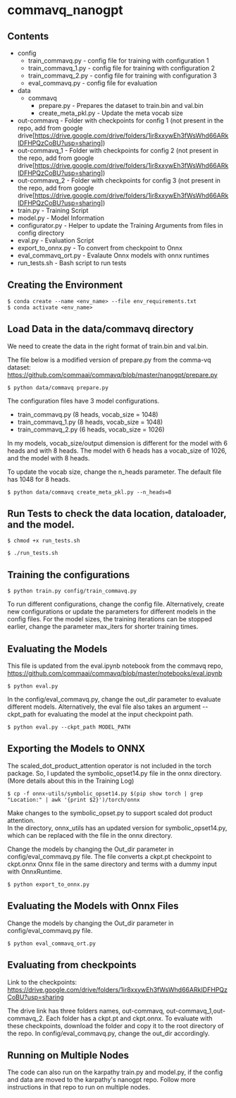 # commavq_nanogpt

## Contents
* config
    * train_commavq.py - config file for training with configuration 1
    * train_commavq_1.py - config file for training with configuration 2
    * train_commavq_2.py - config file for training with configuration 3
    * eval_commavq.py - config file for evaluation
* data
    * commavq
        * prepare.py - Prepares the dataset to train.bin and val.bin
        * create_meta_pkl.py - Update the meta vocab size 
* out-commavq   - Folder with checkpoints for config 1 (not present in the repo, add from google drive[https://drive.google.com/drive/folders/1ir8xxywEh3fWsWhd66ARkIDFHPQzCoBU?usp=sharing])
* out-commavq_1 - Folder with checkpoints for config 2 (not present in the repo, add from google drive[https://drive.google.com/drive/folders/1ir8xxywEh3fWsWhd66ARkIDFHPQzCoBU?usp=sharing])
* out-commavq_2 - Folder with checkpoints for config 3 (not present in the repo, add from google drive[https://drive.google.com/drive/folders/1ir8xxywEh3fWsWhd66ARkIDFHPQzCoBU?usp=sharing])
* train.py - Training Script
* model.py - Model Information
* configurator.py - Helper to update the Training Arguments from files in config directory
* eval.py - Evaluation Script
* export_to_onnx.py - To convert from checkpoint to Onnx
* eval_commavq_ort.py - Evalaute Onnx models with onnx runtimes
* run_tests.sh  - Bash script to run tests


## Creating the Environment
```
$ conda create --name <env_name> --file env_requirements.txt
$ conda activate <env_name>
```

## Load Data in the data/commavq directory

We need to create the data in the right format of train.bin and val.bin.  
  
The file below is a modified version of prepare.py from the comma-vq dataset:  
https://github.com/commaai/commavq/blob/master/nanogpt/prepare.py  
  
```
$ python data/commavq prepare.py
```

The configuration files have 3 model configurations.
* train_commavq.py (8 heads, vocab_size = 1048)
* train_commavq_1.py (8 heads, vocab_size = 1048)
* train_commavq_2.py (6 heads, vocab_size = 1026)

In my models, vocab_size/output dimension is different for the model with 6 heads and with 8 heads. 
The model with 6 heads has a vocab_size of 1026, and the model with 8 heads. 

To update the vocab size, change the n_heads parameter. The default file has 1048 for 8 heads.
```
$ python data/commavq create_meta_pkl.py --n_heads=8
```

## Run Tests to check the data location, dataloader, and the model.
```
$ chmod +x run_tests.sh
```

```
$ ./run_tests.sh
```

## Training the configurations
```
$ python train.py config/train_commavq.py
```

To run different configurations, change the config file. Alternatively, create new configurations or update the parameters for different models in the config files.
For the model sizes, the training iterations can be stopped earlier, change the parameter max_iters for shorter training times. 

## Evaluating the Models
This file is updated from the eval.ipynb notebook from the commavq repo, https://github.com/commaai/commavq/blob/master/notebooks/eval.ipynb   

```
$ python eval.py
```

In the config/eval_commavq.py, change the out_dir parameter to evaluate different models. 
Alternatively, the eval file also takes an argument --ckpt_path for evaluating the model at the input checkpoint path. 

```
$ python eval.py --ckpt_path MODEL_PATH
```
## Exporting the Models to ONNX
The scaled_dot_product_attention operator is not included in the torch package. So, I updated the symbolic_opset14.py file in the onnx directory.(More details about this in the Training Log)

```
$ cp -f onnx-utils/symbolic_opset14.py $(pip show torch | grep "Location:" | awk '{print $2}')/torch/onnx
```
Make changes to the symbolic_opset.py to support scaled dot product attention.  
In the directory, onnx_utils has an updated version for symbolic_opset14.py, which can be replaced with the file in the onnx directory.  

Change the models by changing the Out_dir parameter in config/eval_commavq.py file. The file converts a ckpt.pt checkpoint to ckpt.onnx Onnx file in the same directory and terms with a dummy input with OnnxRuntime.
```
$ python export_to_onnx.py 
```

## Evaluating the Models with Onnx Files
Change the models by changing the Out_dir parameter in config/eval_commavq.py file.
```
$ python eval_commavq_ort.py
```

## Evaluating from checkpoints
Link to the checkpoints:
https://drive.google.com/drive/folders/1ir8xxywEh3fWsWhd66ARkIDFHPQzCoBU?usp=sharing

The drive link has three folders names, out-commavq, out-commavq_1,out-commavq_2. Each folder has a ckpt.pt and ckpt.onnx. To evaluate with these checkpoints, download the folder and copy it to the root directory of the repo. 
In config/eval_commavq.py, change the out_dir accordingly. 

## Running on Multiple Nodes
The code can also run on the karpathy train.py and model.py, if the config and data are moved to the karpathy's nanogpt repo. Follow more instructions in that repo to run on multiple nodes.



